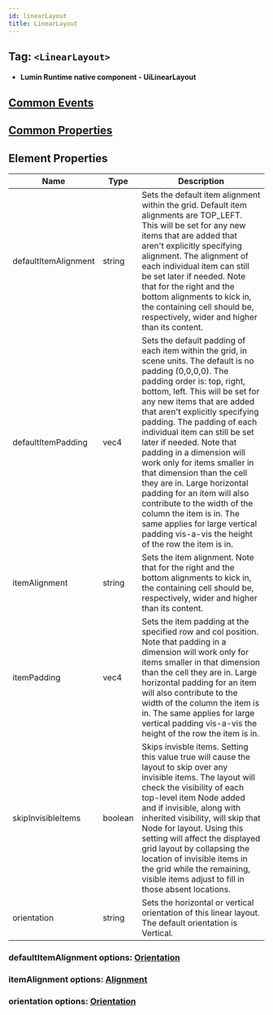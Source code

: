 ```yaml
---
id: linearLayout
title: LinearLayout
---
```


## Tag: `<LinearLayout>`

- #### Lumin Runtime native component - UiLinearLayout

## [Common Events](../Events.md)

## [Common Properties](../Properties.md)

## Element Properties

| Name    | Type   | Description |
| ------- | ------ | ----------- |
| defaultItemAlignment | string | Sets the default item alignment within the grid. Default item alignments are TOP_LEFT. This will be set for any new items that are added that aren't explicitly specifying alignment. The alignment of each individual item can still be set later if needed. Note that for the right and the bottom alignments to kick in, the containing cell should be, respectively, wider and higher than its content. |
| defaultItemPadding | vec4 | Sets the default padding of each item within the grid, in scene units. The default is no padding (0,0,0,0). The padding order is: top, right, bottom, left. This will be set for any new items that are added that aren't explicitly specifying padding. The padding of each individual item can still be set later if needed. Note that padding in a dimension will work only for items smaller in that dimension than the cell they are in. Large horizontal padding for an item will also contribute to the width of the column the item is in. The same applies for large vertical padding vis-a-vis the height of the row the item is in. |
| itemAlignment | string | Sets the item alignment. Note that for the right and the bottom alignments to kick in, the containing cell should be, respectively, wider and higher than its content. |
| itemPadding | vec4 | Sets the item padding at the specified row and col position. Note that padding in a dimension will work only for items smaller in that dimension than the cell they are in. Large horizontal padding for an item will also contribute to the width of the column the item is in. The same applies for large vertical padding vis-a-vis the height of the row the item is in. |
| skipInvisibleItems | boolean | Skips invisble items. Setting this value true will cause the layout to skip over any invisible items. The layout will check the visibility of each top-level item Node added and if invisible, along with inherited visibility, will skip that Node for layout. Using this setting will affect the displayed grid layout by collapsing the location of invisible items in the grid while the remaining, visible items adjust to fill in those absent locations. |
| orientation | string | Sets the horizontal or vertical orientation of this linear layout. The default orientation is Vertical. |

### defaultItemAlignment options: [Orientation](Alignment.md)
### itemAlignment options: [Alignment](Alignment.md)
### orientation options: [Orientation](Orientation.md)
